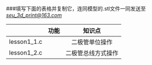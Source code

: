 ###填写下面的表格并复制它，连同模型的.stl文件一同发送至
*seu_3d_print@163.com*

|           |功能           |知识点|  
| ------------- |:-------------:| :-----:|
|lesson1_1.c    |               |二极管单位操作 |
|lesson1_2.c    |               |二极管总线方式操作|
